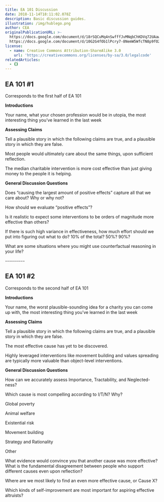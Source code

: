 ```yaml
---
title: EA 101 Discussion
date: 2018-11-14T18:11:02.078Z
description: Basic discussion guides.
illustration: /img/hublego.png
author: CEA
originalPublicationURL: >-
  https://docs.google.com/document/d/18rSQCuMq4nSwfffJvMNqbChKDVq72UAawNT_wFALoPU/edit
  https://docs.google.com/document/d/10G2G4fOb1lPcry7-8NemW5WfcTN8p9fO2RrH9CyAVp0/edit
license:
  - name: Creative Commons Attribution-ShareAlike 3.0
    url: 'https://creativecommons.org/licenses/by-sa/3.0/legalcode'
relatedArticles:
  - {}
---
```

## EA 101 #1

Corresponds to the first half of EA 101

**Introductions**

Your name, what your chosen profession would be in utopia, the most interesting thing you’ve learned in the last week

**Assessing Claims**

Tell a plausible story in which the following claims are true, and a plausible story in which they are false.

Most people would ultimately care about the same things, upon sufficient reflection.

The median charitable intervention is more cost effective than just giving money to the people it is helping.

**General Discussion Questions**

Does “causing the largest amount of positive effects” capture all that we care about? Why or why not?

How should we evaluate “positive effects”?

Is it realistic to expect some interventions to be orders of magnitude more effective than others? 

If there is such high variance in effectiveness, how much effort should we put into figuring out what to do? 10% of the total? 50%? 90%?

What are some situations where you might use counterfactual reasoning in your life?

\----------

## EA 101 #2

Corresponds to the second half of EA 101

**Introductions**

Your name, the worst plausible-sounding idea for a charity you can come up with, the most interesting thing you’ve learned in the last week

**Assessing Claims**

Tell a plausible story in which the following claims are true, and a plausible story in which they are false.

The most effective cause has yet to be discovered.

Highly leveraged interventions like movement building and values spreading are typically more valuable than object-level interventions.

**General Discussion Questions**

How can we accurately assess Importance, Tractability, and Neglected-ness?

Which cause is most compelling according to I/T/N? Why?

Global poverty

Animal welfare

Existential risk

Movement building

Strategy and Rationality

Other

What evidence would convince you that another cause was more effective? What is the fundamental disagreement between people who support different causes even upon reflection?

Where are we most likely to find an even more effective cause, or Cause X?

Which kinds of self-improvement are most important for aspiring effective altruists?
